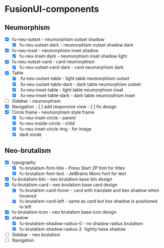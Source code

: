 # FusionUI-components

## Neumorphism
- [x] fu-neu-outset - neumorphism outset shadow
    - [x] fu-neu-outset-dark - neumorphism outset shadow dark
- [x] fu-neu-inset - neumorphism inset shadow
    - [x] fu-neu-inset-dark - neumorphism inset shadow light
- [x] fu-neu-outset-card - card neumorphism
    - [x] fu-neu-outset-card-dark - card neumorphism dark
- [x] Table
    - [x] .fu-neu-outset-table - light table neumorphism outset
    - [x] .fu-neu-outset-table-dark - dark table neumorphism outset
    - [x] .fu-neu-inset-table - light table neumorphism inset
    - [x] .fu-neu-inset-table-dark - dark table neumorphism inset
- [ ] Sidebar - neumorphism
- [x] Navigation
        - [ ] add responsive view
        - [ ] fix design
- [x] Circle frame - neumorphism style frame
    - [x] fu-neu-inset-circle - parent
    - [x] fu-neu-inside-circle - child
    - [x] fu-neu-inset-circle-img - for image 
    - [x] dark mode

## Neo-brutalism
- [x] typography
    - [x] fu-brutalism-font-title - Press Start 2P font for titles
    - [x] fu-brutalism-font-text - JetBrains Mono font for text
- [x] fu-brutalism-btn - neo brutalism base btn design
- [x] fu-brutalism-card - neo brutalism base card design
    -[x] fu-brutalism-card-hover - card with translate and bex shadow when hovered 
    -[x] fu-brutalism-card-left - same as card but box shadow is positioned to left
- [x] fu-brutalism-icon - neo brutalism base icon design
- [x] shadow
    - [x] fu-brutalism-shadow-radius-0 - no shadow radius brutalism
    - [x] fu-brutalism-shadow-radius-2 -lightly have shadow
- [ ] Sidebar - neo brutalism
- [ ] Navigation
